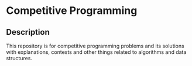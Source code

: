 # Competitive Programming

## Description

  This repository is for competitive programming problems and its solutions with explanations, contests and other things related to algorithms and data structures.
